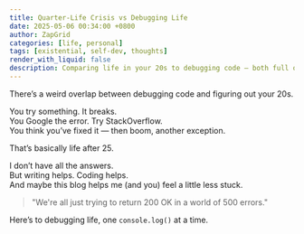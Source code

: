 ```yaml
---
title: Quarter-Life Crisis vs Debugging Life
date: 2025-05-06 00:34:00 +0800
author: ZapGrid
categories: [life, personal]
tags: [existential, self-dev, thoughts]
render_with_liquid: false
description: Comparing life in your 20s to debugging code — both full of errors, retries, and unexpected exceptions.
---
```


There’s a weird overlap between debugging code and figuring out your 20s.

You try something. It breaks.  
You Google the error. Try StackOverflow.  
You think you’ve fixed it — then boom, another exception.

That’s basically life after 25.

I don’t have all the answers.  
But writing helps. Coding helps.  
And maybe this blog helps me (and you) feel a little less stuck.

> "We're all just trying to return 200 OK in a world of 500 errors."

Here’s to debugging life, one `console.log()` at a time.

